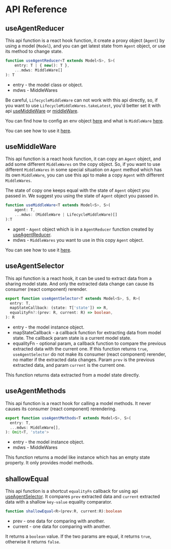 # API Reference

## useAgentReducer

This api function is a react hook function, it create a proxy object (`Agent`) by using a model (`Model`), and you can get latest state from `Agent` object, or use its method to change state.

```typescript
function useAgentReducer<T extends Model<S>, S>(
    entry: T | { new(): T }, 
    ...mdws: MiddleWare[]
): T
```

* entry - the model class or object.
* mdws - MiddleWares

Be careful, `LifecycleMiddleWare` can not work with this api directly, so, if you want to use `LifecycleMiddleWares.takeLatest`, you'd better set it with api [useMiddleWare](#useMiddleWare) or [middleWare](https://filefoxper.github.io/agent-reducer/#/api?id=middleware).

You can find how to config an env object [here](/guides?id=about-run-env) and what is `MiddleWare` [here](https://filefoxper.github.io/use-agent-reducer/#/guides?id=middleware).

You can see how to use it [here](/tutorial?id=search-page-model).

## useMiddleWare

This api function is a react hook function, it can copy an `Agent` object, and add some different `MiddleWares` on the copy object. So, if you want to use different `MiddleWares` in some special situation on `Agent` method which has its own `MiddleWare`, you can use this api to make a copy `Agent` with different `MiddleWares`. 

The state of copy one keeps equal with the state of `Agent` object you passed in. We suggest you using the state of `Agent` object you passed in.


```typescript
function useMiddleWare<T extends Model<S>, S>(
    agent: T, 
    ...mdws: (MiddleWare | LifecycleMiddleWare)[]
):T
```

* agent - `Agent` object which is in a `AgentReducer` function created by [useAgentReducer](/api?id=useagentreducer).
* mdws - `MiddleWares` you want to use in this copy `Agent` object.

You can see how to use it [here](/tutorial?id=use-middleware).

## useAgentSelector

This api function is a react hook, it can be used to extract data from a sharing model state. And only the extracted data change can cause its consumer (react component) rerender.

```typescript
export function useAgentSelector<T extends Model<S>, S, R>(
  entry: T,
  mapStateCallback: (state: T['state']) => R,
  equalityFn?:(prev: R, current: R) => boolean,
): R
```

* entry - the model instance object.
* mapStateCallback - a callback function for extracting data from model state. The callback param state is a current model state.
* equalityFn - optional param, a callback function to compare the previous extracted data with the current one. If this function returns `true`, `useAgentSelector` do not make its consumer (react component) rerender, no matter if the extracted data changes. Param `prev` is the previous extracted data, and param `current` is the current one.
  
This function returns data extracted from a model state directly.

## useAgentMethods

This api function is a react hook for calling a model methods. It never causes its consumer (react component) rerendering.

```typescript
export function useAgentMethods<T extends Model<S>, S>(
  entry: T,
  ...mdws: MiddleWare[],
): Omit<T, 'state'>
```

* entry - the model instance object.
* mdws - MiddleWares

This function returns a model like instance which has an empty state property. It only provides model methods.

## shallowEqual

This api function is a shortcut `equalityFn` callback for using api [useAgentSelector](/api?id=useagentselector). It compares `prev` extracted data and `current` extracted data with a shallow `key-value` equality comparator.

```typescript
function shallowEqual<R>(prev:R, current:R):boolean
```

* prev - one data for comparing with another.
* current - one data for comparing with another.

It returns a `boolean` value. If the two params are equal, it returns `true`, otherwise it returns `false`. 
  